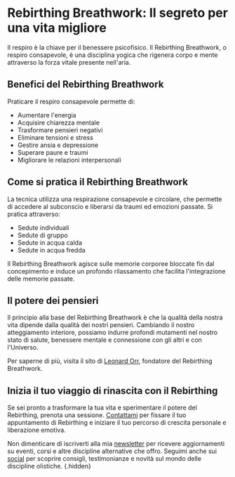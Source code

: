 # Rebirthing Breathwork: Il segreto per una vita migliore

Il respiro è la chiave per il benessere psicofisico. Il Rebirthing Breathwork, o respiro consapevole, è una disciplina yogica che rigenera corpo e mente attraverso la forza vitale presente nell'aria.

## Benefici del Rebirthing Breathwork

Praticare il respiro consapevole permette di:

- Aumentare l'energia
- Acquisire chiarezza mentale
- Trasformare pensieri negativi
- Eliminare tensioni e stress
- Gestire ansia e depressione
- Superare paure e traumi
- Migliorare le relazioni interpersonali

## Come si pratica il Rebirthing Breathwork

La tecnica utilizza una respirazione consapevole e circolare, che permette di accedere al subconscio e liberarsi da traumi ed emozioni passate. Si pratica attraverso:

- Sedute individuali
- Sedute di gruppo
- Sedute in acqua calda
- Sedute in acqua fredda

Il Rebirthing Breathwork agisce sulle memorie corporee bloccate fin dal concepimento e induce un profondo rilassamento che facilita l'integrazione delle memorie passate.

## Il potere dei pensieri

Il principio alla base del Rebirthing Breathwork è che la qualità della nostra vita dipende dalla qualità dei nostri pensieri. Cambiando il nostro atteggiamento interiore, possiamo indurre profondi mutamenti nel nostro stato di salute, benessere mentale e connessione con gli altri e con l'Universo.

Per saperne di più, visita il sito di [Leonard Orr](http://www.rebirthingbreathwork.com/ "www.rebirthingbreathwork.com"), fondatore del Rebirthing Breathwork.

## Inizia il tuo viaggio di rinascita con il Rebirthing

Se sei pronto a trasformare la tua vita e sperimentare il potere del Rebirthing, prenota una sessione. [Contattami](/contatto) per fissare il tuo appuntamento di Rebirthing e iniziare il tuo percorso di crescita personale e liberazione emotiva.

Non dimenticare di iscriverti alla mia [newsletter](link-iscrizione) per ricevere aggiornamenti su eventi, corsi e altre discipline alternative che offro. Seguimi anche sui [social](link-social) per scoprire consigli, testimonianze e novità sul mondo delle discipline olistiche. {.hidden}
